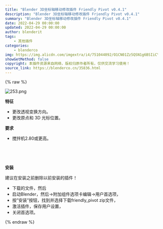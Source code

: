 ```yaml
---
title: "Blender 3D坐标轴移动修改插件 Friendly Pivot v0.4.1"
description: "Blender 3D坐标轴移动修改插件 Friendly Pivot v0.4.1"
summary: "Blender 3D坐标轴移动修改插件 Friendly Pivot v0.4.1"
date: 2022-04-29 00:00:00
updated: 2022-04-29 00:00:00
author: blenderit
tags: 
    - 其他插件
categories:
    - blenderco
img: https://img.alicdn.com/imgextra/i4/751044092/O1CN01Zz5QSN1g6BSIiCYSi_!!751044092.png
showGetMethod: false
copyright: 本插件资源来自网络，版权归原作者所有，仅供交流学习使用！
source_link: https://blenderco.cn/35836.html
---
```


{% raw %}
<p><img class="aligncenter" src="https://img.alicdn.com/imgextra/i4/751044092/O1CN01Zz5QSN1g6BSIiCYSi_!!751044092.png" alt="253.png"></p><p><strong>特征</strong></p><ul>
<li>更改透视变换方向。</li>
<li>更改原点和 3D 光标位置。</li>
</ul><p><strong>要求</strong></p><ul>
<li>搅拌机2.80或更高。</li>
</ul><p> </p><p> </p><p><strong>安装</strong></p><p>建议在安装之前删除以前安装的插件！</p><ul>
<li>下载的文件，然后</li>
<li>启动Blender，然后→附加组件选项卡编辑→用户首选项，</li>
<li>按”安装”按钮，找到并选择下载friendly_pivot zip文件，</li>
<li>激活插件，保存用户设置，</li>
<li>关闭首选项。</li>
</ul>
<div style="display: none">blenderco</div>
{% endraw %}